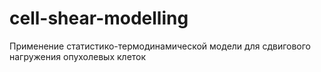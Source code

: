 # cell-shear-modelling
Применение статистико-термодинамической модели для сдвигового нагружения опухолевых клеток
